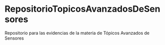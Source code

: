 # RepositorioTopicosAvanzadosDeSensores
Repositorio para las evidencias de la materia de Tópicos Avanzados de Sensores
